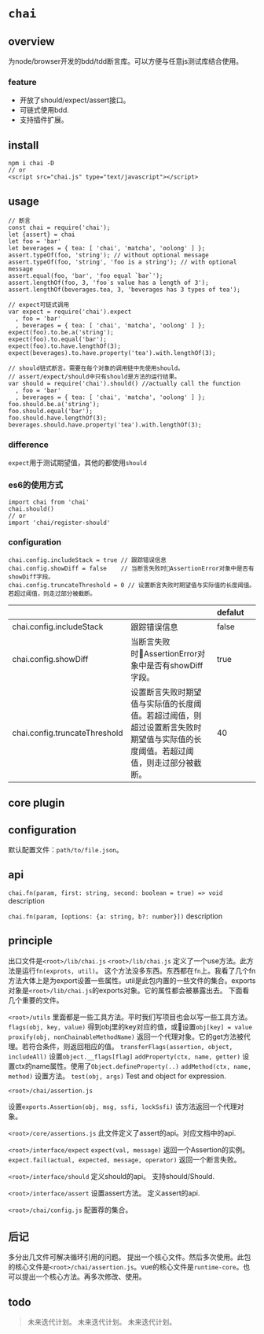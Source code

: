 # `chai`

## overview
为node/browser开发的bdd/tdd断言库。可以方便与任意js测试库结合使用。

### feature
- 开放了should/expect/assert接口。
- 可链式使用bdd.
- 支持插件扩展。

## install
```
npm i chai -D
// or
<script src="chai.js" type="text/javascript"></script>
```

## usage

```
// 断言
const chai = require('chai');
let {assert} = chai
let foo = 'bar'
let beverages = { tea: [ 'chai', 'matcha', 'oolong' ] };
assert.typeOf(foo, 'string'); // without optional message
assert.typeOf(foo, 'string', 'foo is a string'); // with optional message
assert.equal(foo, 'bar', 'foo equal `bar`');
assert.lengthOf(foo, 3, 'foo`s value has a length of 3');
assert.lengthOf(beverages.tea, 3, 'beverages has 3 types of tea');

// expect可链式调用
var expect = require('chai').expect
  , foo = 'bar'
  , beverages = { tea: [ 'chai', 'matcha', 'oolong' ] };
expect(foo).to.be.a('string');
expect(foo).to.equal('bar');
expect(foo).to.have.lengthOf(3);
expect(beverages).to.have.property('tea').with.lengthOf(3);

// should链式断言。需要在每个对象的调用链中先使用should。
// assert/expect/should中只有should是方法的运行结果。
var should = require('chai').should() //actually call the function
  , foo = 'bar'
  , beverages = { tea: [ 'chai', 'matcha', 'oolong' ] };
foo.should.be.a('string');
foo.should.equal('bar');
foo.should.have.lengthOf(3);
beverages.should.have.property('tea').with.lengthOf(3);
```

### difference
`expect`用于测试期望值，其他的都使用`should`

### es6的使用方式
```
import chai from 'chai'
chai.should()
// or
import 'chai/register-should'
```
### configuration
```
chai.config.includeStack = true // 跟踪错误信息
chai.config.showDiff = false    // 当断言失败时AssertionError对象中是否有showDiff字段。
chai.config.truncateThreshold = 0 // 设置断言失败时期望值与实际值的长度阈值。若超过阈值，则走过部分被截断。

```
|||defalut||
|-|-|-|-|
|chai.config.includeStack|跟踪错误信息|false||
|chai.config.showDiff|当断言失败时AssertionError对象中是否有showDiff字段。|true||
|chai.config.truncateThreshold|设置断言失败时期望值与实际值的长度阈值。若超过阈值，则超过设置断言失败时期望值与实际值的长度阈值。若超过阈值，则走过部分被截断。|40||

## core plugin


## configuration
默认配置文件：`path/to/file.json`。

## api

`chai.fn(param, first: string, second: boolean = true) => void`
description

`chai.fn(param, [options: {a: string, b?: number}])`
description

## principle
出口文件是`<root>/lib/chai.js`
`<root>/lib/chai.js`
定义了一个use方法。此方法是运行`fn(exprots, util)`。
这个方法没多东西。东西都在`fn`上。我看了几个fn方法大体上是为export设置一些属性。util是此包内置的一些文件的集合。exports对象是`<root>/lib/chai.js`的exports对象。它的属性都会被暴露出去。
下面看几个重要的文件。

`<root>/utils`
里面都是一些工具方法。平时我们写项目也会以写一些工具方法。
`flags(obj, key, value)`
得到obj里的key对应的值，或设置`obj[key] = value`
`proxify(obj, nonChainableMethodName)`
返回一个代理对象。它的get方法被代理。若符合条件，则返回相应的值。
`transferFlags(assertion, object, includeAll)`
设置`object.__flags[flag]`
`addProperty(ctx, name, getter)`
设置ctx的name属性。使用了`Object.defineProperty(..)`
`addMethod(ctx, name, method)`
设置方法。
`test(obj, args)`
Test and object for expression.

`<root>/chai/assertion.js`
<!-- 为`exports`对象设置`Assertion`属性。 -->
设置`exports.Assertion(obj, msg, ssfi, lockSsfi)`
该方法返回一个代理对象。

`<root>/core/assertions.js`
此文件定义了assert的api。对应文档中的api.

`<root>/interface/expect`
`expect(val, message)`
返回一个Assertion的实例。
`expect.fail(actual, expected, message, operator)`
返回一个断言失败。

`<root>/interface/should`
定义should的api。
支持should/Should.

`<root>/interface/assert`
设置assert方法。
定义assert的api.

`<root>/chai/config.js`
配置荐的集合。

## 后记
多分出几文件可解决循环引用的问题。
提出一个核心文件。然后多次使用。此包的核心文件是`<root>/chai/assertion.js`。vue的核心文件是`runtime-core`。也可以提出一个核心方法。再多次修改、使用。

## todo
> 未来迭代计划。
> 未来迭代计划。
> 未来迭代计划。